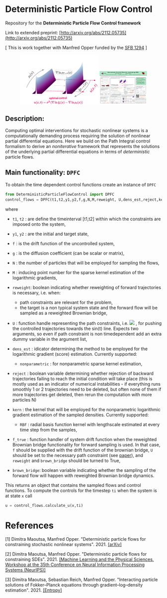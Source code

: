 # Deterministic Particle Flow Control

Repository for the **Deterministic Particle Flow Control framework**


Link to extended preprint: [http://arxiv.org/abs/2112.05735](http://arxiv.org/abs/2112.05735)

[ This is work together with Manfred Opper funded by the [SFB 1294](https://www.sfb1294.de/) ]

<p align="center">
<img src="https://github.com/dimitra-maoutsa/DeterministicParticleFlowControl/blob/main/waterfall_plot_cmap25b.png" width=50% height=50%>
<img src="https://github.com/dimitra-maoutsa/DeterministicParticleFlowControl/blob/main/Poster_Maoutsa_Deterministic_Particle_Flows_Neurips_3scaled.png" width=30% height=30%>
</p>

## Description:

Computing optimal interventions for stochastic nonlinear systems is a computationally demanding process requiring the solution of nonlinear partial differential equations. Here we build on the Path Integral control formalism to derive an *noniterative* framework that represents the solutions of the underlying partial differential equations in terms of *deterministic* particle flows.   


## Main functionality: `DPFC`

To obtain the time dependent control functions create an instance of `DPFC`
```python
from DeterministicParticleFlowControl import DPFC
control_flows = DPFC(t1,t2,y1,y2,f,g,N,M,reweight, U,dens_est,reject,kern='RBF',f_true=None,brown_bridge=False)
```
where
- `t1`, `t2` : are define the timeinterval [t1,t2] within which the constraints are imposed onto the system,
- `y1`, `y2` : are the initial and target state,
-  `f`       : is the drift function of the uncontrolled system,
-  `g`       : is the diffusion coefficient (can be scalar or matrix),
-  `N`       : the number of particles that will be employed for sampling the flows,
-  `M`       : inducing point number for the sparse kernel estimation of the logarithmic gradients,
-  `reweight`: boolean indicating whether reweighting of forward trajectories is necessary, i.e. when:
   - path constraints are relevant for the problem,
   - the target is a non typical system state and the forward flow will be sampled as a reweighted Brownian bridge,
- `U`        : function handle representing the path constraints, i.e. <img src="https://render.githubusercontent.com/render/math?math=U(x,t) = ( x - sin(t) )^2"> , for                      pushing the controlled trajectories towards the sin(t) line. Expects two arguments, so even if path constraint is non timedependent add an extra dummy variable                in the argument list, 
- `dens_est` : idicator determining the method to be employed for the logarithmic gradient (score) estimation. Currently supported:
  - `nonparametric` : for nonparametric sparse kernel estimation, 
- `reject`   : boolean variable determining whether rejection of backward trajectories failing to reach the initial condition will take place 
               (this is mostly used as an indicator of numerical instabilities - if everything runs smoothly 1 or 2 trajectories need to be deleted, but often none of them
               if more trajectories get deleted, then rerun the computation with more particles N)
- `kern`     : the kernel that will be employed for the nonparametric logarithmic gradient estimation of the sampled densities. Currently supported:
   - `RBF` : radial basis function kernel with lengthscale estimated at every time step from the samples,

- `f_true`   : function handler of system drift function when  the reweighted Brownian bridge functionality for forward sampling is used. In that case, `f` should be supplied with the drift function of the brownian bridge, `U` should be set to the necessary path constraint (see [paper](http://arxiv.org/abs/2112.05735)), and `reweight` and `brown_bridge` should be turned to True,
- `brown_bridge`: boolean variable indicating whether the sampling of the forward flow will happen with reweighted Brownian bridge dynamics.


This returns an object that contains the sampled flows and control functions. To compute the controls for the timestep `ti` when the system is at state `x` call
```python
u = control_flows.calculate_u(x,ti)
```






# References

\[1\] Dimitra Maoutsa, Manfred Opper. "Deterministic particle flows for constraining stochastic nonlinear systems". 2021. [[arXiv]](http://arxiv.org/abs/2112.05735)

\[2\] Dimitra Maoutsa, Manfred Opper. "Deterministic particle flows for constraining SDEs". 2021. [[Machine Learning and the Physical Sciences, Workshop at the 35th Conference on Neural Information Processing Systems (NeurIPS)]](https://arxiv.org/pdf/2110.13020)

\[3\] Dimitra Maoutsa, Sebastian Reich, Manfred Opper. "Interacting particle solutions of Fokker–Planck equations through gradient–log–density estimation". 2021. [[Entropy]](https://www.mdpi.com/1099-4300/22/8/802/htm)
